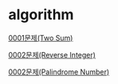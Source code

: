 # algorithm

[0001문제(Two Sum)](./problems/01_problem.png)

[0002문제(Reverse Integer)](./problems/02_problem.png)

[0002문제(Palindrome Number)](./problems/03_problem.png)